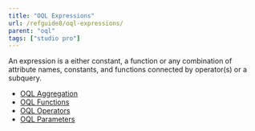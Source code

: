 ```yaml
---
title: "OQL Expressions"
url: /refguide8/oql-expressions/
parent: "oql"
tags: ["studio pro"]
---
```


An expression is a either constant, a function or any combination of attribute names, constants, and functions connected by operator(s) or a subquery.

*   [OQL Aggregation](/refguide/oql-aggregation/)
*   [OQL Functions](/refguide/oql-functions/)
*   [OQL Operators](/refguide/oql-operators/)
*   [OQL Parameters](/refguide/oql-parameters/)
